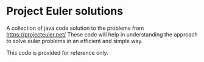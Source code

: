 # Project Euler solutions

A collection of java code solution to the problems from https://projecteuler.net/
These code will help in understanding the approach to solve euler problems in an efficient and simple way.

This code is provided for reference only.
